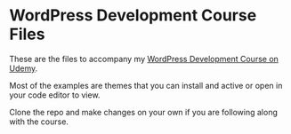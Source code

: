 # WordPress Development Course Files

These are the files to accompany my [WordPress Development Course on Udemy](#).

Most of the examples are themes that you can install and active or open in your code editor to view.

Clone the repo and make changes on your own if you are following along with the course.
